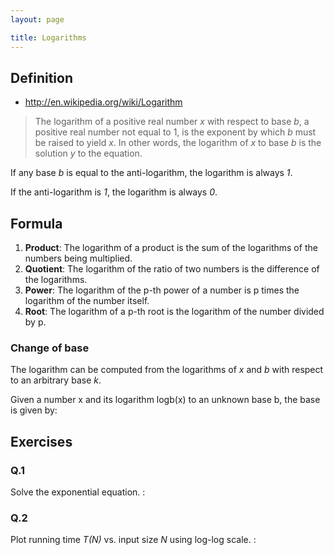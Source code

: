 ```yaml
---
layout: page

title: Logarithms
---
```


<script type="text/x-mathjax-config">
  MathJax.Hub.Config({ tex2jax: { inlineMath: [['$','$'], ["\\(","\\)"]] } });
</script>
<script type="text/javascript"
  src="http://cdn.mathjax.org/mathjax/latest/MathJax.js?config=TeX-AMS_HTML">
</script>

## Definition

* <http://en.wikipedia.org/wiki/Logarithm>

> The logarithm of a positive real number *x* with respect to base *b*, a positive real number not equal to 1, is the exponent by which *b* must be raised to yield *x*. In other words, the logarithm of *x* to base *b* is the solution *y* to the equation.

<script type="math/tex; mode=display" id="MathJax-Element-1-1">
x = b^y \quad y = \log_{b}x \quad x = b^{\log_{b}x}
</script>

If any base *b* is equal to the anti-logarithm, the logarithm is always *1*.

<script type="math/tex; mode=display" id="MathJax-Element-1-2">
\log_{b}b = 1 \quad \log_{2}2 = 1 \quad 2^1 = 2
</script>

If the anti-logarithm is *1*, the logarithm is always *0*.

<script type="math/tex; mode=display" id="MathJax-Element-1-3">
\log_{b}1 = 0 \quad \log_{2}1 = 0 \quad \log_{10}1 = 0
</script>

## Formula

<script type="math/tex; mode=display" id="MathJax-Element-2-1">
\begin{align}
\log_{b}(xy) = \log_{b}x + \log_{b}y \quad \dots \quad \log_{2}16
  & = \log_{2}(4\cdot4) = \log_{2}4 + \log_{2}4 = 2 + 2 = 4 \\
  & = \log_{2}(2\cdot8) = \log_{2}2 + \log_{2}8 = 1 + 3 = 4 \tag{1}
\end{align}
</script>

<script type="math/tex; mode=display" id="MathJax-Element-2-2">
\begin{align}
\log_{b}\left(\frac{x}{y}\right) = \log_{b}x - \log_{b}y \quad \dots \quad \log_{2}16
  & = \log_{2}\left(\frac{32}{2}\right) = \log_{2}32 - \log_{2}2 = 5 - 1 = 4 \\
  & = \log_{2}\left(\frac{64}{4}\right) = \log_{2}64 - \log_{2}4 = 6 - 2 = 4 \tag{2}
\end{align}
</script>

<script type="math/tex; mode=display" id="MathJax-Element-2-3">
\begin{align}
\log_{b}{x^p} = p\log_{b}x \quad \dots \quad \log_{2}64
 & = \log_{2}{2^6} = 6 \log_{2}2 = 6 \cdot 1 = 6 \\
 & = \log_{2}{4^3} = 3 \log_{2}4 = 3 \cdot 2 = 6 \tag{3}
\end{align}
</script>

<script type="math/tex; mode=display" id="MathJax-Element-2-4">
\begin{align}
\log_{b}\sqrt[p]{x} = \frac{\log_{b}x}{p} \quad \dots \quad
  & \log_{10}\sqrt{10000} = \frac{\log_{10}10000}{2} = \frac{4}{2} = 2 \\
  & \log_{10}\sqrt{1000} = \frac{\log_{10}1000}{2} = \frac{3}{2} = 1.5 \\
  & \log_{2}\sqrt[3]{64} = \frac{\log_{2}64}{3} = \frac{6}{3} = 2 \tag{4}
\end{align}
</script>

1. **Product**: The logarithm of a product is the sum of the logarithms of the numbers being multiplied.
2. **Quotient**: The logarithm of the ratio of two numbers is the difference of the logarithms.
3. **Power**: The logarithm of the p-th power of a number is p times the logarithm of the number itself.
4. **Root**: The logarithm of a p-th root is the logarithm of the number divided by p.

### Change of base

The logarithm can be computed from the logarithms of *x* and *b* with respect to an arbitrary base *k*.

<script type="math/tex; mode=display" id="MathJax-Element-2-5-1">
\log_{b}x = \frac{\log_{k}x}{\log_{k}b}
 = \frac{\log_{e}x}{\log_{e}b}
 = \frac{\log_{10}x}{\log_{10}b} = \dots
</script>

<script type="math/tex; mode=display" id="MathJax-Element-2-5-2">
\begin{align}
\log_{8}64 & = \frac{\log_{8}64}{\log_{8}8} = \frac{2}{1} = 2 \\
  & = \frac{\log_{2}64}{\log_{2}8} = \frac{6}{3} = 2
\end{align}
</script>

Given a number x and its logarithm logb(x) to an unknown base b, the base is given by:

<script type="math/tex; mode=display" id="MathJax-Element-2-5-3">
\begin{align}
& b = x^\frac{1}{\log_{b}(x)} \\
& 10 = 100^\frac{1}{\log_{10}100} = 100^\frac{1}{2} = \sqrt{100} \\
& 2 = 64^\frac{1}{\log_{2}64} = 64^\frac{1}{6} = \sqrt[6]{64} = \sqrt{4}
\end{align}
</script>

## Exercises

### Q.1

<p>Solve the exponential equation. <script type="math/tex" id="MathJax-Element-3-1-1">2^x = 3^{x-1}</script>:</p>

<script type="math/tex; mode=display" id="MathJax-Element-3-1-2">
\begin{align}
\log_{2}(2^x) & = \log_{2}(3^{x-1}) \\
x\log_{2}2 & = (x-1)\log_{2}3 \\
x & = x\log_{2}3-\log_{2}3 \\
x\log_{2}3-x & = \log_{2}3 \\
x(\log_{2}3-1) & = \log_{2}3 \\
\\
x & = \frac{a}{a-1} \quad \dots \quad a = \log_{2}3, \quad a \neq 1 \\
\end{align}
</script>

### Q.2

<p>Plot running time <em>T(N)</em> vs. input size <em>N</em> using log-log scale. <script type="math/tex" id="MathJax-Element-3-2-1">\log_{2}(T(N)) = b\log_{2}N + c</script>:</p>

<script type="math/tex; mode=display" id="MathJax-Element-3-2-2">
\begin{align}
\log_{2}(T(N)) & = b\log_{2}N + c \\
\log_{2}(T(N)) & = \log_{2}{N^b} + c \\
2^{\log_{2}(T(N))} & = 2^{\log_{2}{N^b} + c} \\
T(N) & = 2^{\log_{2}{N^b}} \cdot 2^c \\
T(N) & = {N^b} \cdot 2^c \\
\\
T(N) & = aN^b \quad \dots \quad a = 2^c
\end{align}
</script>
